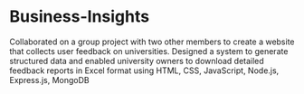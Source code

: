 # Business-Insights
Collaborated on a group project with two other members to create a website that collects user feedback on universities. Designed a system to generate structured data and enabled university owners to download detailed feedback reports in Excel format using HTML, CSS, JavaScript, Node.js, Express.js, MongoDB
